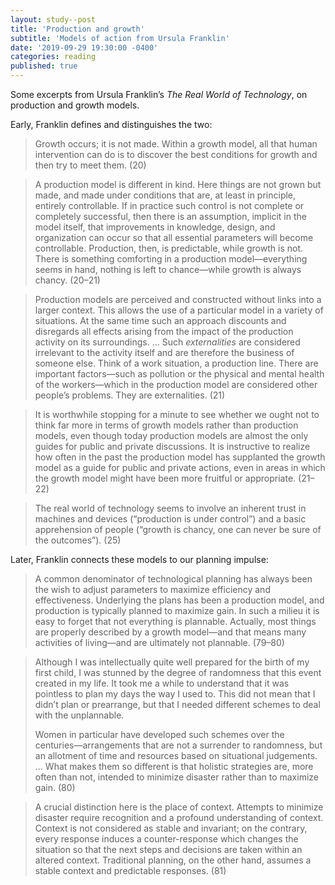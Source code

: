 ```yaml
---
layout: study--post
title: 'Production and growth'
subtitle: 'Models of action from Ursula Franklin'
date: '2019-09-29 19:30:00 -0400'
categories: reading
published: true
---
```


Some excerpts from Ursula Franklin’s _The Real World of Technology_, on production and growth models.

Early, Franklin defines and distinguishes the two:

> Growth occurs; it is not made. Within a growth model, all that human intervention can do is to discover the best conditions for growth and then try to meet them. (20)

> A production model is different in kind. Here things are not grown but made, and made under conditions that are, at least in principle, entirely controllable. If in practice such control is not complete or completely successful, then there is an assumption, implicit in the model itself, that improvements in knowledge, design, and organization can occur so that all essential parameters will become controllable. Production, then, is predictable, while growth is not. There is something comforting in a production model—everything seems in hand, nothing is left to chance—while growth is always chancy. (20–21)

> Production models are perceived and constructed without links into a larger context. This allows the use of a particular model in a variety of situations. At the same time such an approach discounts and disregards all effects arising from the impact of the production activity on its surroundings. ... Such _externalities_ are considered irrelevant to the activity itself and are therefore the business of someone else. Think of a work situation, a production line. There are important factors—such as pollution or the physical and mental health of the workers—which in the production model are considered other people’s problems. They are externalities. (21)

> It is worthwhile stopping for a minute to see whether we ought not to think far more in terms of growth models rather than production models, even though today production models are almost the only guides for public and private discussions. It is instructive to realize how often in the past the production model has supplanted the growth model as a guide for public and private actions, even in areas in which the growth model might have been more fruitful or appropriate. (21–22)

> The real world of technology seems to involve an inherent trust in machines and devices (“production is under control”) and a basic apprehension of people (“growth is chancy, one can never be sure of the outcomes”). (25)

Later, Franklin connects these models to our planning impulse:

> A common denominator of technological planning has always been the wish to adjust parameters to maximize efficiency and effectiveness. Underlying the plans has been a production model, and production is typically planned to maximize gain. In such a milieu it is easy to forget that not everything is plannable. Actually, most things are properly described by a growth model—and that means many activities of living—and are ultimately not plannable. (79–80)

> Although I was intellectually quite well prepared for the birth of my first child, I was stunned by the degree of randomness that this event created in my life. It took me a while to understand that it was pointless to plan my days the way I used to. This did not mean that I didn’t plan or prearrange, but that I needed different schemes to deal with the unplannable.
> 
> Women in particular have developed such schemes over the centuries—arrangements that are not a surrender to randomness, but an allotment of time and resources based on situational judgements. ... What makes them so different is that holistic strategies are, more often than not, intended to minimize disaster rather than to maximize gain. (80)

> A crucial distinction here is the place of context. Attempts to minimize disaster require recognition and a profound understanding of context. Context is not considered as stable and invariant; on the contrary, every response induces a counter-response which changes the situation so that the next steps and decisions are taken within an altered context. Traditional planning, on the other hand, assumes a stable context and predictable responses. (81)